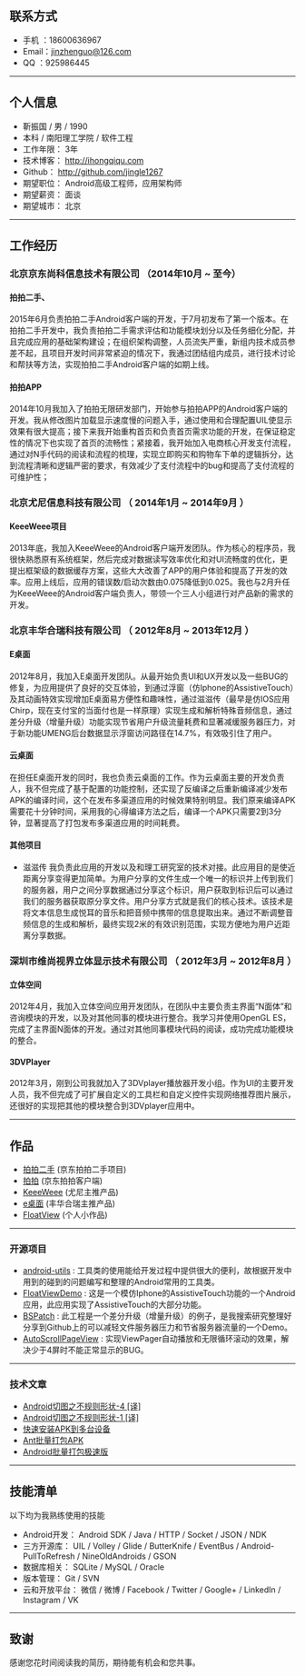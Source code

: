 
## 联系方式

- 手机  ：18600636967 
- Email：jinzhenguo@126.com 
- QQ   ：925986445 

---

## 个人信息

 - 靳振国 / 男 / 1990 
 - 本科 / 南阳理工学院 / 软件工程 
 - 工作年限： 3年
 - 技术博客： http://ihongqiqu.com
 - Github： http://github.com/jingle1267
 - 期望职位： Android高级工程师，应用架构师
 - 期望薪资： 面谈
 - 期望城市： 北京

---

## 工作经历

### 北京京东尚科信息技术有限公司 （2014年10月 ~ 至今）

#### 拍拍二手、
2015年6月负责拍拍二手Android客户端的开发，于7月初发布了第一个版本。在拍拍二手开发中，我负责拍拍二手需求评估和功能模块划分以及任务细化分配，并且完成应用的基础架构建设；在组织架构调整，人员流失严重，新组内技术成员参差不起，且项目开发时间非常紧迫的情况下，我通过团结组内成员，进行技术讨论和帮扶等方法，实现拍拍二手Android客户端的如期上线。

#### 拍拍APP 
2014年10月我加入了拍拍无限研发部门，开始参与拍拍APP的Android客户端的开发。我从修改图片加载显示速度慢的问题入手，通过使用和合理配置UIL使显示效果有很大提高；接下来我开始重构首页和负责首页需求功能的开发，在保证稳定性的情况下也实现了首页的流畅性；紧接着，我开始加入电商核心开发支付流程，通过对N手代码的阅读和流程的梳理，实现立即购买和购物车下单的逻辑拆分，达到流程清晰和逻辑严密的要求，有效减少了支付流程中的bug和提高了支付流程的可维护性；

### 北京尤尼信息科技有限公司 （ 2014年1月 ~ 2014年9月 ）

#### KeeeWeee项目 
2013年底，我加入KeeeWeee的Android客户端开发团队。作为核心的程序员，我很快熟悉原有系统框架，然后完成对数据读写效率优化和对UI流畅度的优化，更提出框架级的数据缓存方案，这些大大改善了APP的用户体验和提高了开发的效率。应用上线后，应用的错误数/启动次数由0.075降低到0.025。我也与2月升任为KeeeWeee的Android客户端负责人，带领一个三人小组进行对产品新的需求的开发。
 
### 北京丰华合瑞科技有限公司 （ 2012年8月 ~ 2013年12月 ）

#### E桌面 
2012年8月，我加入E桌面开发团队。从最开始负责UI和UX开发以及一些BUG的修复，为应用提供了良好的交互体验，到通过浮窗（仿Iphone的AssistiveTouch）及其动画特效实现增加E桌面易方便性和趣味性，通过滋滋传（最早是仿IOS应用Chirp，现在支付宝的当面付也是一样原理）实现生成和解析特殊音频信息，通过差分升级（增量升级）功能实现节省用户升级流量耗费和显著减缓服务器压力，对于新功能UMENG后台数据显示浮窗访问路径在14.7%，有效吸引住了用户。

#### 云桌面 
在担任E桌面开发的同时，我也负责云桌面的工作。作为云桌面主要的开发负责人，我不但完成了基于配置的功能控制，还实现了反编译之后重新编译减少发布APK的编译时间，这个在发布多渠道应用的时候效果特别明显。我们原来编译APK需要花十分钟时间，采用我的心得编译方法之后，编译一个APK只需要2到3分钟，显著提高了打包发布多渠道应用的时间耗费。

#### 其他项目
 - 滋滋传 
我负责此应用的开发以及和理工研究室的技术对接。此应用目的是使近距离分享变得更加简单。为用户分享的文件生成一个唯一的标识并上传到我们的服务器，用户之间分享数据通过分享这个标识，用户获取到标识后可以通过我们的服务器获取原分享文件。用户分享方式就是我们的核心技术。该技术是将文本信息生成悦耳的音乐和把音频中携带的信息提取出来。通过不断调整音频信息的生成和解析，最终实现2米的有效识别范围，实现方便地为用户近距离分享数据。

### 深圳市维尚视界立体显示技术有限公司 （ 2012年3月 ~ 2012年8月 ）

#### 立体空间 
2012年4月，我加入立体空间应用开发团队，在团队中主要负责主界面“N面体”和咨询模块的开发，以及对其他同事的模块进行整合。我学习并使用OpenGL ES，完成了主界面N面体的开发。通过对其他同事模块代码的阅读，成功完成功能模块的整合。

#### 3DVPlayer 
2012年3月，刚到公司我就加入了3DVplayer播放器开发小组。作为UI的主要开发人员，我不但完成了可扩展自定义的工具栏和自定义控件实现网络推荐图片展示，还很好的实现把其他的模块整合到3DVplayer应用中。

---

## 作品

 - [拍拍二手](http://fir.im/pp2) (京东拍拍二手项目)
 - [拍拍](http://www.wandoujia.com/apps/com.jd.paipai) (京东拍拍客户端)
 - [KeeeWeee](https://play.google.com/store/apps/details?id=com.keeeweee) (尤尼主推产品)
 - [e桌面](http://www.wandoujia.com/apps/com.fhhr.launcherEx) (丰华合瑞主推产品)
 - [FloatView](https://github.com/jingle1267/github_super_demos/raw/master/myapp/FloatViewDemo.apk) (个人小作品)

---

### 开源项目

 - [android-utils](https://github.com/jingle1267/android-utils) : 工具类的使用能给开发过程中提供很大的便利，故根据开发中用到的碰到的问题编写和整理的Android常用的工具类。
 - [FloatViewDemo](https://github.com/jingle1267/FloatViewDemo) : 这是一个模仿Iphone的AssistiveTouch功能的一个Android应用，此应用实现了AssistiveTouch的大部分功能。
 - [BSPatch](https://github.com/jingle1267/BSPatch) : 此工程是一个差分升级（增量升级）的例子，是我搜索研究整理好分享到Github上的可以减轻文件服务器压力和节省服务器流量的一个Demo。
 - [AutoScrollPageView](https://github.com/jingle1267/AutoScrollPageView) : 实现ViewPager自动播放和无限循环滚动的效果，解决少于4屏时不能正常显示的BUG。 

---

### 技术文章

- [Android切图之不规则形状-4 [译]](http://ihongqiqu.com/blog/2014/08/02/irregular-shapes-part-4/)
- [Android切图之不规则形状-1 [译]](http://ihongqiqu.com/blog/2014/07/22/test-github2/)
- [快速安装APK到多台设备](http://ihongqiqu.com/blog/2014/07/22/test-github/)
- [Ant批量打包APK](http://ihongqiqu.com/blog/2015/05/18/make-packages/)
- [Android批量打包极速版](http://ihongqiqu.com/blog/2015/07/16/android-mutiple-channel-build/)

---

## 技能清单
以下均为我熟练使用的技能

- Android开发： Android SDK / Java  / HTTP / Socket / JSON / NDK
- 三方开源库： UIL / Volley / Glide / ButterKnife / EventBus / Android-PullToRefresh / NineOldAndroids /  GSON
- 数据库相关： SQLite / MySQL / Oracle 
- 版本管理： Git / SVN
- 云和开放平台： 微信 / 微博 / Facebook / Twitter / Google+ / LinkedIn / Instagram / VK 

---

## 致谢
感谢您花时间阅读我的简历，期待能有机会和您共事。
